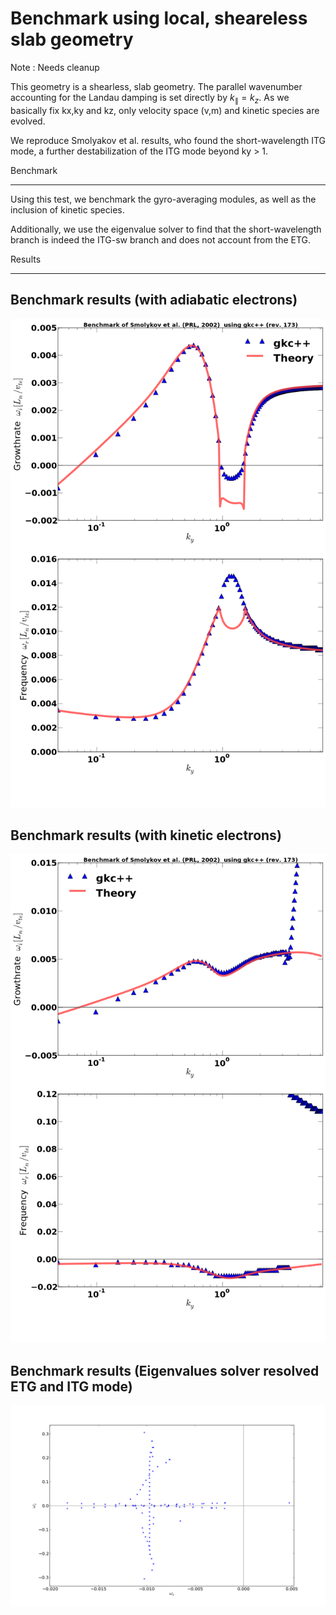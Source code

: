 Benchmark using local, sheareless slab geometry
===============================================

  Note : Needs cleanup


This geometry is a shearless, slab geometry. The parallel wavenumber accounting
for the Landau damping is set directly by $k_\parallel = k_z$. As we 
basically fix kx,ky and kz, only velocity space (v,m) and kinetic
species are evolved. 

We reproduce Smolyakov et al. results, who found the short-wavelength ITG mode,
a further destabilization of the ITG mode beyond ky > 1.


Benchmark
____________

Using this test, we benchmark the gyro-averaging modules, as well as the inclusion of
kinetic species.

Additionally, we use the eigenvalue solver to find that the short-wavelength branch is
indeed the ITG-sw branch and does not account from the ETG.


Results
_________


## Benchmark results (with adiabatic electrons)
![Benchmark results with adiabatic electrons](Smolyakov_Adiabatic.png)

## Benchmark results (with kinetic electrons)
![Caption text](Smolyakov_Kinetic.png "")

## Benchmark results (Eigenvalues solver resolved ETG and ITG mode)
![Caption text](Smolyakov_Eigenvalue.png "")
